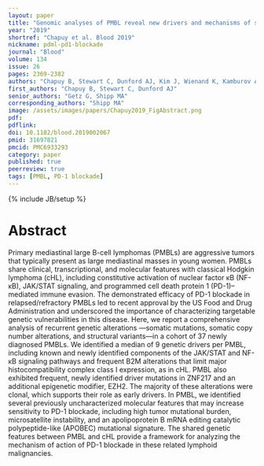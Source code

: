 ```yaml
---
layout: paper
title: "Genomic analyses of PMBL reveal new drivers and mechanisms of sensitivity to PD-1 blockade"
year: "2019"
shortref: "Chapuy et al. Blood 2019"
nickname: pdml-pd1-blockade
journal: "Blood"
volume: 134
issue: 26
pages: 2369-2382
authors: "Chapuy B, Stewart C, Dunford AJ, Kim J, Wienand K, Kamburov A, Griffin GK, Chen PH, Lako A, Redd RA, Cote CM, Ducar MD, Thorner AR, Rodig SJ, Getz G, Shipp MA"
first_authors: "Chapuy B, Stewart C, Dunford AJ"
senior_authors: "Getz G, Shipp MA"
corresponding_authors: "Shipp MA"
image: /assets/images/papers/Chapuy2019_FigAbstract.png
pdf:
pdflink:
doi: 10.1182/blood.2019002067
pmid: 31697821
pmcid: PMC6933293
category: paper
published: true
peerreview: true
tags: [PMBL, PD-1 blockade]
---
```

{% include JB/setup %}

# Abstract

Primary mediastinal large B-cell lymphomas (PMBLs) are aggressive tumors that typically present as large mediastinal masses in young women. PMBLs share clinical, transcriptional, and molecular features with classical Hodgkin lymphoma (cHL), including constitutive activation of nuclear factor κB (NF-κB), JAK/STAT signaling, and programmed cell death protein 1 (PD-1)–mediated immune evasion. The demonstrated efficacy of PD-1 blockade in relapsed/refractory PMBLs led to recent approval by the US Food and Drug Administration and underscored the importance of characterizing targetable genetic vulnerabilities in this disease. Here, we report a comprehensive analysis of recurrent genetic alterations —somatic mutations, somatic copy number alterations, and structural variants—in a cohort of 37 newly diagnosed PMBLs. We identified a median of 9 genetic drivers per PMBL, including known and newly identified components of the JAK/STAT and NF-κB signaling pathways and frequent B2M alterations that limit major histocompatibility complex class I expression, as in cHL. PMBL also exhibited frequent, newly identified driver mutations in ZNF217 and an additional epigenetic modifier, EZH2. The majority of these alterations were clonal, which supports their role as early drivers. In PMBL, we identified several previously uncharacterized molecular features that may increase sensitivity to PD-1 blockade, including high tumor mutational burden, microsatellite instability, and an apolipoprotein B mRNA editing catalytic polypeptide-like (APOBEC) mutational signature. The shared genetic features between PMBL and cHL provide a framework for analyzing the mechanism of action of PD-1 blockade in these related lymphoid malignancies.
